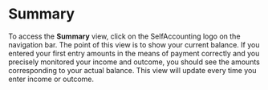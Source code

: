 # Summary
To access the **Summary** view, click on the SelfAccounting logo on the navigation bar. The point of this view is to show your current balance. If you entered your first entry amounts in the means of payment correctly and you precisely monitored your income and outcome, you should see the amounts corresponding to your actual balance. This view will update every time you enter income or outcome.

